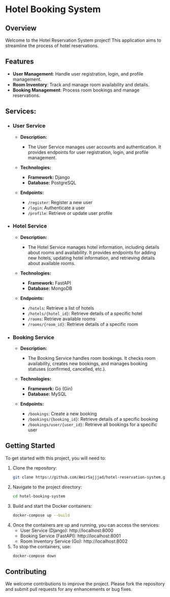 # Hotel Booking System

## Overview
Welcome to the Hotel Reservation System project! This application aims to streamline the process of hotel reservations.

## Features
  - **User Management**: Handle user registration, login, and profile management.
  - **Room Inventory**: Track and manage room availability and details.
  - **Booking Management**: Process room bookings and manage reservations.

## Services:

- ### User Service
  - **Description:**
    - The User Service manages user accounts and authentication. It provides endpoints for user registration, login, and profile management.

  - **Technologies:**
    - **Framework:** Django
    - **Database:** PostgreSQL
 
  - **Endpoints:**
    - `/register`: Register a new user
    - `/login`: Authenticate a user
    - `/profile`: Retrieve or update user profile

- ### Hotel Service
  - **Description:**
    - The Hotel Service manages hotel information, including details about rooms and availability. It provides endpoints for adding new hotels, updating hotel information, and retrieving details about available rooms.

  - **Technologies:**
    - **Framework:** FastAPI
    - **Database:** MongoDB

  - **Endpoints:**
    - `/hotels`: Retrieve a list of hotels
    - `/hotels/{hotel_id}`: Retrieve details of a specific hotel
    - `/rooms`: Retrieve available rooms
    - `/rooms/{room_id}`: Retrieve details of a specific room

- ### Booking Service
  - **Description:**
    - The Booking Service handles room bookings. It checks room availability, creates new bookings, and manages booking statuses (confirmed, cancelled, etc.).

  - **Technologies:**
    - **Framework:** Go (Gin)
    - **Database:** MySQL


  - **Endpoints:**
    - `/bookings`: Create a new booking
    - `/bookings/{booking_id}`: Retrieve details of a specific booking
    - `/bookings/user/{user_id}`: Retrieve all bookings for a specific user

## Getting Started
To get started with this project, you will need to:

1. Clone the repository:
   ```sh
   git clone https://github.com/AmirSajjjad/hotel-reservation-system.git
   ```
2. Navigate to the project directory:
    ```sh
    cd hotel-booking-system
    ```
3. Build and start the Docker containers:
    ```sh
    docker-compose up --build
    ```
4. Once the containers are up and running, you can access the services:
   - User Service (Django): http://localhost:8000
   - Booking Service (FastAPI): http://localhost:8001
   - Room Inventory Service (Go): http://localhost:8002
5. To stop the containers, use:
    ```sh
    docker-compose down
    ```

## Contributing
We welcome contributions to improve the project. Please fork the repository and submit pull requests for any enhancements or bug fixes.


<!---
## Architecture
The system uses a microservice architecture where each service operates independently and communicates with other services through RESTful APIs. Message brokers like RabbitMQ or Kafka are used to handle asynchronous communication between services.


## Overview
Welcome to the Hotel Reservation System project! This application aims to streamline the process of hotel reservations by offering an efficient and user-friendly interface for customers and administrators alike. Leveraging a combination of SQL and NoSQL databases, the system ensures robust performance, scalability, and reliability.

---

## Services, Technologies, and Frameworks

### Payment Processing
- **Function**: Processes payments securely and ensures transaction integrity.
- **Technology**: Microsoft SQL Server
- **Language**: C#
- **Framework**: .NET Core
  - **Reason**: .NET Core ensures reliable transaction handling and security for payment data.

### Activity Logs
- **Function**: Maintains logs of all activities for auditing and analytics purposes.
- **Technology**: ElasticSearch
- **Language**: Python
- **Framework**: Flask
  - **Reason**: Flask is lightweight and efficient for implementing logging and search functionalities with ElasticSearch.


---

## Features
- **Reservation Management**: Handles bookings and availability in real-time.
- **Customer Information**: Stores and manages detailed customer profiles.
- **Room Inventory**: Tracks room availability and details dynamically.
- **Payment Processing**: Secures transactions and processes payments seamlessly.
- **Activity Logs**: Maintains comprehensive logs of all activities for auditing and analytics.

---

## Database Technologies
- **PostgreSQL**: Used for managing structured reservation data.
- **MongoDB**: Stores customer information with flexibility in schema.
- **Cassandra**: Manages room inventory data, optimized for high availability.
- **Microsoft SQL Server**: Ensures secure and reliable payment processing.
- **ElasticSearch**: Utilized for storing and searching through activity logs efficiently.

-->
